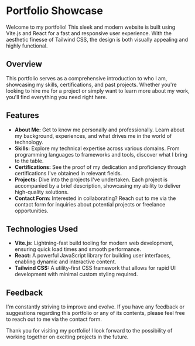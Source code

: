 <h1>Portfolio Showcase</h1>
Welcome to my portfolio! This sleek and modern website is built using Vite.js and React for a fast and responsive user experience. With the aesthetic finesse of Tailwind CSS, the design is both visually appealing and highly functional.

<h2>Overview</h2>
<p>This portfolio serves as a comprehensive introduction to who I am, showcasing my skills, certifications, and past projects. Whether you're looking to hire me for a project or simply want to learn more about my work, you'll find everything you need right here.</p>
<h2>Features</h2>
<ul>
  <li><strong>About Me:</strong> Get to know me personally and professionally. Learn about my background, experiences, and what drives me in the world of technology.</li>
  <li><strong>Skills:</strong> Explore my technical expertise across various domains. From programming languages to frameworks and tools, discover what I bring to the table.</li>
  <li><strong>Certifications:</strong> See the proof of my dedication and proficiency through certifications I've obtained in relevant fields.</li>
  <li><strong>Projects:</strong> Dive into the projects I've undertaken. Each project is accompanied by a brief description, showcasing my ability to deliver high-quality solutions.</li>
  <li><strong>Contact Form:</strong> Interested in collaborating? Reach out to me via the contact form for inquiries about potential projects or freelance opportunities.</li>
</ul>
<h2>Technologies Used</h2>
<ul>
  <li><strong>Vite.js:</strong> Lightning-fast build tooling for modern web development, ensuring quick load times and smooth performance.</li>
  <li><strong>React:</strong> A powerful JavaScript library for building user interfaces, enabling dynamic and interactive content.</li>
  <li><strong>Tailwind CSS:</strong> A utility-first CSS framework that allows for rapid UI development with minimal custom styling required.</li>
</ul>

<h2>Feedback</h2>
<p>I'm constantly striving to improve and evolve. If you have any feedback or suggestions regarding this portfolio or any of its contents, please feel free to reach out to me via the contact form.</p>
<p>Thank you for visiting my portfolio! I look forward to the possibility of working together on exciting projects in the future.</p>




